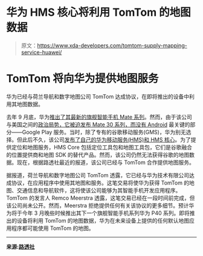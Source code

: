 # 华为 HMS 核心将利用 TomTom 的地图数据

> 原文：<https://www.xda-developers.com/tomtom-supply-mapping-service-huawei/>

# TomTom 将向华为提供地图服务

华为已经与荷兰导航和数字地图公司 TomTom 达成协议，在即将推出的设备中利用其地图数据。

去年 9 月底，华为[推出了其最新的旗舰智能手机 Mate 系列](https://www.xda-developers.com/huawei-mate-30-pro-rs-porsche-design-specifications-features-pricing-availability/)。然而，由于该公司与美国之间的[政治局势，它被迫发布 Mate 30 系列](https://www.xda-developers.com/google-revoke-huawei-android-ban-blacklist/)[，而没有 Android](https://www.xda-developers.com/huawei-mate-30-without-google-play-apps-services/) 最关键的部分——Google Play 服务。当时，除了专有的谷歌移动服务(GMS)，华为别无选择。但此后不久，该公司[发布了自己的华为移动服务(HMS)和 HMS 核心](https://www.xda-developers.com/huawei-hms-core-android-alternative-google-play-services-gms/)。为了提供定位和地图服务，HMS Core 包括定位工具包和地图工具包，它们是谷歌融合的位置提供商和地图 SDK 的替代产品。然而，该公司仍然无法获得谷歌的地图数据。现在，根据路透社最近的报道，该公司已经与 TomTom 合作提供地图服务。

据报道，荷兰导航和数字地图公司 TomTom 透露，它已经与华为技术有限公司达成协议，在应用程序中使用其地图和服务。这笔交易将使华为获得 TomTom 的地图、交通信息和导航软件，这将使该公司能够为其智能手机开发应用程序。TomTom 的发言人 Remco Meerstra 透露，这笔交易已经在一段时间前完成，但该公司尚未公开。然而，Meerstra 拒绝提供任何有关该协议的更多细节。预计华为将于今年 3 月晚些时候推出其下一个旗舰智能手机系列华为 P40 系列。即将推出的设备将利用 TomTom 的地图数据，华为在未来设备上提供的任何默认地图应用程序都可能使用 TomTom 的地图。

* * *

**来源:[路透社](https://www.reuters.com/article/us-tomtom-huawei-tech/tomtom-closes-deal-with-huawei-for-use-of-maps-and-services-spokesman-idUSKBN1ZG1SW)**